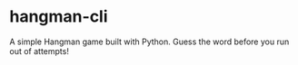 # hangman-cli
A simple Hangman game built with Python. Guess the word before you run out of attempts!
